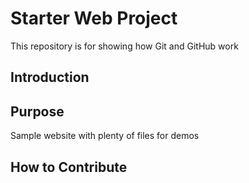 # Starter Web Project

This repository is for showing how Git and GitHub work

## Introduction 


## Purpose

Sample website with plenty of files for demos

## How to Contribute
